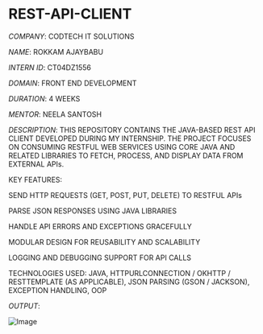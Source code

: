 # REST-API-CLIENT

*COMPANY*: CODTECH IT SOLUTIONS

*NAME*: ROKKAM AJAYBABU

*INTERN ID*: CT04DZ1556

*DOMAIN*: FRONT END DEVELOPMENT

*DURATION*: 4 WEEKS

*MENTOR*: NEELA SANTOSH

*DESCRIPTION*:
THIS REPOSITORY CONTAINS THE JAVA-BASED REST API CLIENT DEVELOPED DURING MY INTERNSHIP.
THE PROJECT FOCUSES ON CONSUMING RESTFUL WEB SERVICES USING CORE JAVA AND RELATED LIBRARIES TO FETCH, PROCESS, AND DISPLAY DATA FROM EXTERNAL APIs.

KEY FEATURES:

SEND HTTP REQUESTS (GET, POST, PUT, DELETE) TO RESTFUL APIs

PARSE JSON RESPONSES USING JAVA LIBRARIES

HANDLE API ERRORS AND EXCEPTIONS GRACEFULLY

MODULAR DESIGN FOR REUSABILITY AND SCALABILITY

LOGGING AND DEBUGGING SUPPORT FOR API CALLS

TECHNOLOGIES USED: JAVA, HTTPURLCONNECTION / OKHTTP / RESTTEMPLATE (AS APPLICABLE), JSON PARSING (GSON / JACKSON), EXCEPTION HANDLING, OOP

*OUTPUT*:

![Image](https://github.com/user-attachments/assets/81db367d-6e21-48c7-906b-68750b2c08e4)
